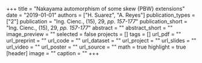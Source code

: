 +++
title = "Nakayama automorphism of some skew
{PBW} extensions"
date = "2019-01-01"
authors = ["H. Suarez", "A. Reyes"]
publication_types = ["2"]
publication = "Ing. Cienc., (15), 29, _pp. 157-177_"
publication_short = "Ing. Cienc., (15), 29, _pp. 157-177_"
abstract = ""
abstract_short = ""
image_preview = ""
selected = false
projects = []
tags = []
url_pdf = ""
url_preprint = ""
url_code = ""
url_dataset = ""
url_project = ""
url_slides = ""
url_video = ""
url_poster = ""
url_source = ""
math = true
highlight = true
[header]
image = ""
caption = ""
+++
